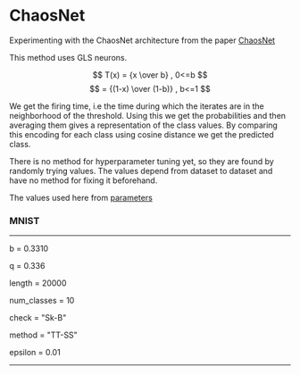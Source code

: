 # ChaosNet

Experimenting with the ChaosNet architecture from the paper [ChaosNet](https://doi.org/10.1063/1.5120831)


This method uses GLS neurons.

$$ T(x) = {x \over b} , 0<=b   $$
$$      = {(1-x) \over (1-b)} , b<=1 $$    


We get the firing time, i.e the time during which the iterates are in the neighborhood of the threshold.
Using this we get the probabilities and then averaging them gives a representation of the class values.
By comparing this encoding for each class using cosine distance we get the predicted class.

There is no method for hyperparameter tuning yet, so they are found by randomly trying values.
The values depend from dataset to dataset and have no  method for fixing it beforehand.

The values used here from [parameters](https://github.com/HarikrishnanNB/ChaosNet/blob/master/chaosnet/parameterfile.py)


### MNIST

--------------------------------------------

b = 0.3310 

q = 0.336

length = 20000

num_classes = 10

check = "Sk-B"

method = "TT-SS" 

epsilon = 0.01

------------------------------------
